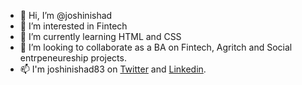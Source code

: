 - 👋 Hi, I’m @joshinishad
- 👀 I’m interested in Fintech
- 🌱 I’m currently learning HTML and CSS
- 💞️ I’m looking to collaborate as a BA on Fintech, Agritch and Social entrpeneureship projects.
- 📫 I'm joshinishad83 on [Twitter](https://mobile.twitter.com/joshinishad83) and [Linkedin](https://www.linkedin.com/in/joshinishad83/).

<!---
joshinishad/joshinishad is a ✨ special ✨ repository because its `README.md` (this file) appears on your GitHub profile.
You can click the Preview link to take a look at your changes.
--->
